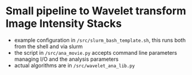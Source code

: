# Small pipeline to Wavelet transform Image Intensity Stacks

- example configuration in ```/src/slurm_bash_template.sh```, this runs both from the shell and via slurm
- the script in ```/src/ana_movie.py``` accepts command line parameters managing I/O and the analysis parameters
- actual algorithms are in ```/src/wavelet_ana_lib.py```
